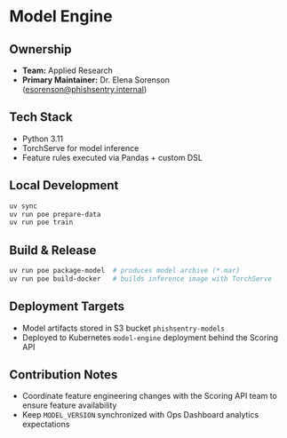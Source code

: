 # Model Engine

## Ownership
- **Team:** Applied Research
- **Primary Maintainer:** Dr. Elena Sorenson (<esorenson@phishsentry.internal>)

## Tech Stack
- Python 3.11
- TorchServe for model inference
- Feature rules executed via Pandas + custom DSL

## Local Development
```bash
uv sync
uv run poe prepare-data
uv run poe train
```

## Build & Release
```bash
uv run poe package-model  # produces model archive (*.mar)
uv run poe build-docker   # builds inference image with TorchServe
```

## Deployment Targets
- Model artifacts stored in S3 bucket `phishsentry-models`
- Deployed to Kubernetes `model-engine` deployment behind the Scoring API

## Contribution Notes
- Coordinate feature engineering changes with the Scoring API team to ensure feature availability
- Keep `MODEL_VERSION` synchronized with Ops Dashboard analytics expectations
